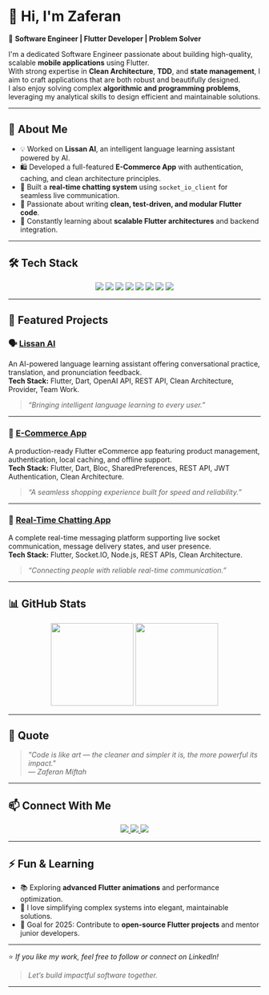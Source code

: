 # 👋 Hi, I'm Zaferan 

🎯 **Software Engineer | Flutter Developer | Problem Solver**

I'm a dedicated Software Engineer passionate about building high-quality, scalable **mobile applications** using Flutter.  
With strong expertise in **Clean Architecture**, **TDD**, and **state management**, I aim to craft applications that are both robust and beautifully designed.  
I also enjoy solving complex **algorithmic and programming problems**, leveraging my analytical skills to design efficient and maintainable solutions.

---

## 🧠 About Me

- 💡 Worked on **Lissan AI**, an intelligent language learning assistant powered by AI.  
- 🛍️ Developed a full-featured **E-Commerce App** with authentication, caching, and clean architecture principles.  
- 💬 Built a **real-time chatting system** using `socket_io_client` for seamless live communication.  
- 🧩 Passionate about writing **clean, test-driven, and modular Flutter code**.  
- 🌱 Constantly learning about **scalable Flutter architectures** and backend integration.

---

## 🛠️ Tech Stack

<p align="center">
  <img src="https://img.shields.io/badge/Flutter-02569B?style=for-the-badge&logo=flutter&logoColor=white"/>
  <img src="https://img.shields.io/badge/Dart-0175C2?style=for-the-badge&logo=dart&logoColor=white"/>
  <img src="https://img.shields.io/badge/Firebase-FFCA28?style=for-the-badge&logo=firebase&logoColor=black"/>
  <img src="https://img.shields.io/badge/REST_API-009688?style=for-the-badge&logo=fastapi&logoColor=white"/>
  <img src="https://img.shields.io/badge/Clean%20Architecture-0A66C2?style=for-the-badge"/>
  <img src="https://img.shields.io/badge/TDD-6DB33F?style=for-the-badge"/>
  <img src="https://img.shields.io/badge/Socket.IO-010101?style=for-the-badge&logo=socket.io&logoColor=white"/>
  <img src="https://img.shields.io/badge/Git-F05032?style=for-the-badge&logo=git&logoColor=white"/>
</p>

---

## 🚀 Featured Projects

### 🗣️ [Lissan AI](https://[github.com/yourusername/lissan-ai](https://github.com/yaftes/lissan-ai-mobile))
An AI-powered language learning assistant offering conversational practice, translation, and pronunciation feedback.  
**Tech Stack:** Flutter, Dart, OpenAI API, REST API, Clean Architecture, Provider, Team Work.  
> _“Bringing intelligent language learning to every user.”_

---

### 🛒 [E-Commerce App](https://[github.com/yourusername/flutter-ecommerce](https://github.com/Zaf-Mif/2025-project-phase-mobile-tasks/tree/main/ecommerce_app))
A production-ready Flutter eCommerce app featuring product management, authentication, local caching, and offline support.  
**Tech Stack:** Flutter, Dart, Bloc, SharedPreferences, REST API, JWT Authentication, Clean Architecture.  
> _“A seamless shopping experience built for speed and reliability.”_

---

### 💬 [Real-Time Chatting App]([https://github.com/yourusername/flutter-chat-app](https://github.com/Zaf-Mif/2025-A2SV-G6-mobile-assessment/tree/main/chat_app))
A complete real-time messaging platform supporting live socket communication, message delivery states, and user presence.  
**Tech Stack:** Flutter, Socket.IO, Node.js, REST APIs, Clean Architecture.  
> _“Connecting people with reliable real-time communication.”_

---

## 📊 GitHub Stats

<p align="center">
  <img src="https://github-readme-stats.vercel.app/api?username=zaferanmiftah&show_icons=true&theme=tokyonight&hide_border=true" height="165"/>
  <img src="https://streak-stats.demolab.com/?user=zaferanmiftah&theme=tokyonight&hide_border=true" height="165"/>
</p>

---

## 💬 Quote

> *"Code is like art — the cleaner and simpler it is, the more powerful its impact."*  
> — *Zaferan Miftah*

---

## 📫 Connect With Me

<p align="center">
  <a href="mailto:zaferanmiftah@gmail.com">
    <img src="https://img.shields.io/badge/Email-zaferanmiftah@gmail.com-red?style=for-the-badge&logo=gmail&logoColor=white"/>
  </a>
  <a href="https://linkedin.com/in/zaferan-miftah-0674552b1">
    <img src="https://img.shields.io/badge/LinkedIn-Zaferan%20Miftah-0A66C2?style=for-the-badge&logo=linkedin&logoColor=white"/>
  </a>
  <a href="https://github.com/zaf-Mif">
    <img src="https://img.shields.io/badge/GitHub-Zaferan--Miftah-181717?style=for-the-badge&logo=github&logoColor=white"/>
  </a>
</p>

---

## ⚡ Fun & Learning

- 📚 Exploring **advanced Flutter animations** and performance optimization.  
- 💭 I love simplifying complex systems into elegant, maintainable solutions.  
- 🎯 Goal for 2025: Contribute to **open-source Flutter projects** and mentor junior developers.  

---

⭐️ *If you like my work, feel free to follow or connect on LinkedIn!*  
> _Let’s build impactful software together._

---
